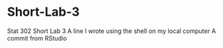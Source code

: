# Short-Lab-3
Stat 302 Short Lab 3
A line I wrote using the shell on my local computer
A commit from RStudio